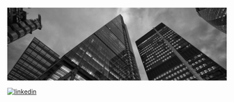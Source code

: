 ![london architecture](https://github.com/danjwilks/danjwilks/blob/9121a6faaccd6ab080d0c92aa936cc7edc1eb70a/City-of-London-Skyscrapers-Panorama.jpg)


  [![linkedin](https://img.shields.io/badge/-@Daniel-313131?style=flat-square&labelColor=313131&logo=LinkedIn&logoColor=white&color=313131)](https://www.linkedin.com/in/~daniel/)
